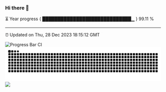 ### Hi there 👋

⏳ Year progress { █████████████████████████████▁ } 99.11 %

---

⏰ Updated on Thu, 28 Dec 2023 18:15:12 GMT

![Progress Bar CI](https://github.com/liununu/liununu/workflows/Progress%20Bar%20CI/badge.svg)![](https://raw.githubusercontent.com/L1cardo/L1cardo/main/assets/github-contribution-grid-snake.svg)![](https://raw.githubusercontent.com/seesaws/seesaws/main/assets/github-contribution-grid-snake.svg)
